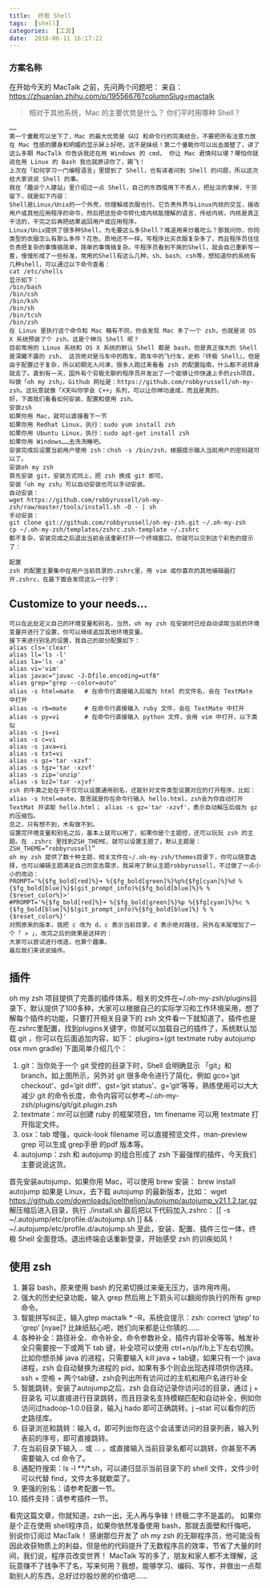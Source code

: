 ```yaml
---
title:  终极 Shell
tags:  [shell]
categories:  [工具]
date:  2018-06-11 16:17:22
---
```



### 方案名称

在开始今天的 MacTalk 之前，先问两个问题吧：
来自：https://zhuanlan.zhihu.com/p/19556676?columnSlug=mactalk
>相对于其他系统，Mac 的主要优势是什么？
>你们平时用哪种 Shell？

```
……
第一个童靴可以坐下了，Mac 的最大优势是 GUI 和命令行的完美结合，不要把所有注意力放在 Mac 性感的腰身和明媚的显示屏上好吧，这不是妹纸！第二个童靴你可以出去面壁了，讲了这么多期 MacTalk 你告诉我还在用 Windows 的 cmd， 你让 Mac 君情何以堪？哪怕你就说在用 Linux 的 Bash 我也就原谅你了，踢飞！
上次在「如何学习一门编程语言」里提到了 Shell，也有读者问到 Shell 的问题，所以这次给大家说说 Shell 的事。
我在「趣谈个人建站」里介绍过一点 Shell，自己的东西借用下不丢人，把扯淡的拿掉，干货留下，就是如下内容：
Shell是Linux/Unix的一个外壳，你理解成衣服也行。它负责外界与Linux内核的交互，接收用户或其他应用程序的命令，然后把这些命令转化成内核能理解的语言，传给内核，内核是真正干活的，干完之后再把结果返回用户或应用程序。
Linux/Unix提供了很多种Shell，为毛要这么多Shell？难道用来炒着吃么？那我问你，你同类型的衣服怎么有那么多件？花色，质地还不一样。写程序比买衣服复杂多了，而且程序员往往负责把复杂的事情搞简单，简单的事情搞复杂。牛程序员看到不爽的Shell，就会自己重新写一套，慢慢形成了一些标准，常用的Shell有这么几种，sh、bash、csh等，想知道你的系统有几种shell，可以通过以下命令查看：
cat /etc/shells
显示如下：
/bin/bash
/bin/csh
/bin/ksh
/bin/sh
/bin/tcsh
/bin/zsh
在 Linux 里执行这个命令和 Mac 略有不同，你会发现 Mac 多了一个 zsh，也就是说 OS X 系统预装了个 zsh，这是个神马 Shell 呢？
目前常用的 Linux 系统和 OS X 系统的默认 Shell 都是 bash，但是真正强大的 Shell 是深藏不露的 zsh， 这货绝对是马车中的跑车，跑车中的飞行车，史称『终极 Shell』，但是由于配置过于复杂，所以初期无人问津，很多人跑过来看看 zsh 的配置指南，什么都不说转身就走了。直到有一天，国外有个穷极无聊的程序员开发出了一个能够让你快速上手的zsh项目，叫做「oh my zsh」，Github 网址是：https://github.com/robbyrussell/oh-my-zsh。这玩意就像「X天叫你学会 C++」系列，可以让你神功速成，而且是真的。
好，下面我们看看如何安装、配置和使用 zsh。
安装zsh
如果你用 Mac，就可以直接看下一节
如果你用 Redhat Linux，执行：sudo yum install zsh
如果你用 Ubuntu Linux，执行：sudo apt-get install zsh
如果你用 Windows……去洗洗睡吧。
安装完成后设置当前用户使用 zsh：chsh -s /bin/zsh，根据提示输入当前用户的密码就可以了。
安装oh my zsh
首先安装 git，安装方式同上，把 zsh 换成 git 即可。
安装「oh my zsh」可以自动安装也可以手动安装。
自动安装：
wget https://github.com/robbyrussell/oh-my-zsh/raw/master/tools/install.sh -O - | sh
手动安装：
git clone git://github.com/robbyrussell/oh-my-zsh.git ~/.oh-my-zsh
cp ~/.oh-my-zsh/templates/zshrc.zsh-template ~/.zshrc
都不复杂，安装完成之后退出当前会话重新打开一个终端窗口，你就可以见到这个彩色的提示了：

配置
zsh 的配置主要集中在用户当前目录的.zshrc里，用 vim 或你喜欢的其他编辑器打开.zshrc，在最下面会发现这么一行字：
```
## Customize to your needs…
```
可以在此处定义自己的环境变量和别名，当然，oh my zsh 在安装时已经自动读取当前的环境变量并进行了设置，你可以继续追加其他环境变量。
接下来进行别名的设置，我自己的部分配置如下：
alias cls='clear'
alias ll='ls -l'
alias la='ls -a'
alias vi='vim'
alias javac="javac -J-Dfile.encoding=utf8"
alias grep="grep --color=auto"
alias -s html=mate   # 在命令行直接输入后缀为 html 的文件名，会在 TextMate 中打开
alias -s rb=mate     # 在命令行直接输入 ruby 文件，会在 TextMate 中打开
alias -s py=vi       # 在命令行直接输入 python 文件，会用 vim 中打开，以下类似
alias -s js=vi
alias -s c=vi
alias -s java=vi
alias -s txt=vi
alias -s gz='tar -xzvf'
alias -s tgz='tar -xzvf'
alias -s zip='unzip'
alias -s bz2='tar -xjvf'
zsh 的牛粪之处在于不仅可以设置通用别名，还能针对文件类型设置对应的打开程序，比如：
alias -s html=mate，意思就是你在命令行输入 hello.html，zsh会为你自动打开 TextMat 并读取 hello.html； alias -s gz='tar -xzvf'，表示自动解压后缀为 gz 的压缩包。
总之，只有想不到，木有做不到。
设置完环境变量和别名之后，基本上就可以用了，如果你是个主题控，还可以玩玩 zsh 的主题。在 .zshrc 里找到ZSH_THEME，就可以设置主题了，默认主题是：
ZSH_THEME=”robbyrussell”
oh my zsh 提供了数十种主题，相关文件在~/.oh-my-zsh/themes目录下，你可以随意选择，也可以编辑主题满足自己的变态需求，我采用了默认主题robbyrussell，不过做了一点小小的改动：
PROMPT='%{$fg_bold[red]%}➜ %{$fg_bold[green]%}%p%{$fg[cyan]%}%d %{$fg_bold[blue]%}$(git_prompt_info)%{$fg_bold[blue]%}% %{$reset_color%}>'
#PROMPT='%{$fg_bold[red]%}➜ %{$fg_bold[green]%}%p %{$fg[cyan]%}%c %{$fg_bold[blue]%}$(git_prompt_info)%{$fg_bold[blue]%} % %{$reset_color%}'
对照原来的版本，我把 c 改为 d，c 表示当前目录，d 表示绝对路径，另外在末尾增加了一个「 > 」，改完之后的效果是这样的：
大家可以尝试进行改造，也算个趣事。
最后我们来说说插件。
```
## 插件
oh my zsh 项目提供了完善的插件体系，相关的文件在~/.oh-my-zsh/plugins目录下，默认提供了100多种，大家可以根据自己的实际学习和工作环境采用，想了解每个插件的功能，只要打开相关目录下的 zsh 文件看一下就知道了。插件也是在.zshrc里配置，找到plugins关键字，你就可以加载自己的插件了，系统默认加载 git ，你可以在后面追加内容，如下：
plugins=(git textmate ruby autojump osx mvn gradle)
下面简单介绍几个：
<ol>
<li>git：当你处于一个 git 受控的目录下时，Shell 会明确显示 「git」和 branch，如上图所示，另外对 git 很多命令进行了简化，例如 gco=’git checkout’、gd=’git diff’、gst=’git status’、g=’git’等等，熟练使用可以大大减少 git 的命令长度，命令内容可以参考~/.oh-my-zsh/plugins/git/git.plugin.zsh</li>
<li>textmate：mr可以创建 ruby 的框架项目，tm finename 可以用 textmate 打开指定文件。</li>
<li>osx：tab 增强，quick-look filename 可以直接预览文件，man-preview grep 可以生成 grep手册 的pdf 版本等。</li>
<li>autojump：zsh 和 autojump 的组合形成了 zsh 下最强悍的插件，今天我们主要说说这货。</li>
</ol>

首先安装autojump，如果你用 Mac，可以使用 brew 安装：
brew install autojump
如果是 Linux，去下载 autojump 的最新版本，比如：
wget https://github.com/downloads/joelthelion/autojump/autojump_v21.1.2.tar.gz
解压缩后进入目录，执行
./install.sh
最后把以下代码加入.zshrc：
[[ -s ~/.autojump/etc/profile.d/autojump.sh ]] && . ~/.autojump/etc/profile.d/autojump.sh
至此，安装、配置、插件三位一体，终极 Shell 全面登场。退出终端会话重新登录，开始感受 zsh 的训疾如风！
## 使用 zsh
<ol>
<li>兼容 bash，原来使用 bash 的兄弟切换过来毫无压力，该咋用咋用。</li>
<li>强大的历史纪录功能，输入 grep 然后用上下箭头可以翻阅你执行的所有 grep 命令。</li>
<li>智能拼写纠正，输入gtep mactalk * -R，系统会提示：zsh: correct ‘gtep’ to ‘grep’ [nyae]? 比妹纸贴心吧，她们向来都是让你猜的……</li>
<li>各种补全：路径补全、命令补全，命令参数补全，插件内容补全等等。触发补全只需要按一下或两下 tab 键，补全项可以使用 ctrl+n/p/f/b上下左右切换。比如你想杀掉 java 的进程，只需要输入 kill java + tab键，如果只有一个 java 进程，zsh 会自动替换为进程的 pid，如果有多个则会出现选择项供你选择。ssh + 空格 + 两个tab键，zsh会列出所有访问过的主机和用户名进行补全</li>
<li>智能跳转，安装了autojump之后，zsh 会自动记录你访问过的目录，通过 j + 目录名 可以直接进行目录跳转，而且目录名支持模糊匹配和自动补全，例如你访问过hadoop-1.0.0目录，输入j hado 即可正确跳转。j –stat 可以看你的历史路径库。</li>
<li>目录浏览和跳转：输入 d，即可列出你在这个会话里访问的目录列表，输入列表前的序号，即可直接跳转。</li>
<li>在当前目录下输入 .. 或 … ，或直接输入当前目录名都可以跳转，你甚至不再需要输入 cd 命令了。</li>
<li>通配符搜索：ls -l **/*.sh，可以递归显示当前目录下的 shell 文件，文件少时可以代替 find，文件太多就歇菜了。</li>
<li>更强的别名：请参考配置一节。</li>
<li>插件支持：请参考插件一节。</li>
</ol>

看完这篇文章，你就知道，zsh一出，无人再与争锋！终极二字不是盖的。
如果你是个正在使用 shell程序员，如果你依然准备使用 bash，那就去面壁和忏悔吧，别说你订阅过 MacTalk！
感谢那位开发了 oh my zsh 的无聊程序员，他可能没有因此收获物质上的利益，但是他的代码提升了无数程序员的效率，节省了大量的时间，我们说，程序员改变世界！
MacTalk 写的多了，朋友和家人都不太理解，这玩意赚不了钱争不了名，写来何用？我想，能够学习、编码、写作，并做出一点帮助别人的东西，总好过炒股炒房的价值吧……
 